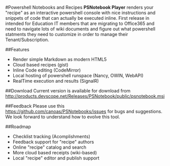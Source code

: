 #Powershell Notebooks and Recipes
**PSNotebook Player** renders your "recipe" as an interactive powershell console with nice instructions and snippets of code that can actually be executed inline.
First release in intended for Education IT members that are migrating to Office365 and need to navigate lots of wiki documents and figure out what powershell statments they need to customize in order to manage their Tenant/Subscription.

##Features
- Render simple Markdown as modern HTML5
- Cloud based recipes (gist)
- Inline Code editing (CodeMirror)
- Local hosting of powershell runspace (Nancy, OWIN, WebAPI)
- RealTime execution and results (SignalR)

##Download
Current version is available for download from 
http://products.devscope.net/Releases/PSNotebook/public/psnotebook.msi

##Feedback
Please use this https://github.com/canoas/PSNotebooks/issues for bugs and suggestions. We look forward to understand how to evolve this tool.

##Roadmap
- Checklist tracking (Acomplishments)
- Feedback support for "recipe" authors
- Online "recipe" catalog and search
- More cloud based receipts (wiki-based)
- Local "recipe" editor and publish support
